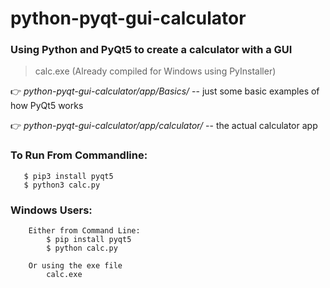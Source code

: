 # python-pyqt-gui-calculator 

### Using Python and PyQt5 to create a calculator with a GUI

> calc.exe (Already compiled for Windows using PyInstaller)

👉 _python-pyqt-gui-calculator/app/Basics/_ -- just some basic examples of how PyQt5 works

👉 _python-pyqt-gui-calculator/app/calculator/_ -- the actual calculator app

### To Run From Commandline:
```
   $ pip3 install pyqt5
   $ python3 calc.py
```
### Windows Users:
```
    Either from Command Line:
        $ pip install pyqt5
        $ python calc.py
    
    Or using the exe file
        calc.exe
```